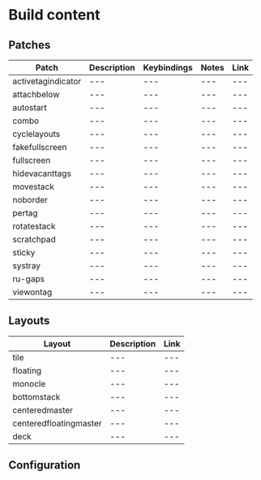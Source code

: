 # Build content

## Patches

Patch | Description | Keybindings | Notes | Link
--- | --- | --- | --- | --- | 
activetagindicator | --- | --- | --- | --- | 
attachbelow | --- | --- | --- | --- | 
autostart | --- | --- | --- | --- | 
combo | --- | --- | --- | --- | 
cyclelayouts | --- | --- | --- | --- | 
fakefullscreen | --- | --- | --- | --- | 
fullscreen | --- | --- | --- | --- | 
hidevacanttags | --- | --- | --- | --- | 
movestack | --- | --- | --- | --- | 
noborder | --- | --- | --- | --- | 
pertag | --- | --- | --- | --- | 
rotatestack | --- | --- | --- | --- | 
scratchpad | --- | --- | --- | --- | 
sticky | --- | --- | --- | --- | 
systray | --- | --- | --- | --- | 
ru-gaps | --- | --- | --- | --- | 
viewontag | --- | --- | --- | --- | 


## Layouts
Layout | Description | Link
--- | --- | --- |
tile | --- | --- |
floating | --- | --- |
monocle | --- | --- |
bottomstack | --- | --- |
centeredmaster | --- | --- |
centeredfloatingmaster | --- | --- |
deck | --- | --- |

## Configuration
